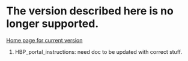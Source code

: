 # The version described here is no longer supported. 

[Home page for current version](/) 

1. HBP_portal_instructions: need doc to be updated with correct stuff.
